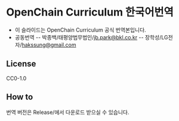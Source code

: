 # OpenChain Curriculum 한국어번역

- 이 슬라이드는 OpenChain Curriculum 공식 번역본입니다.
- 공동번역
-- 박종백/태평양법무법인/jb.park@bkl.co.kr
-- 장학성/LG전자/hakssung@gmail.com

## License
CC0-1.0

## How to
번역 버전은 Release/에서 다운로드 받으실 수 있습니다.
